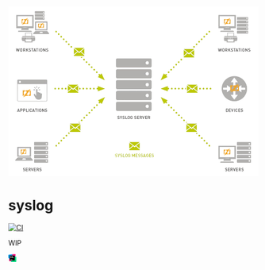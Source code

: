 ![](_logo/syslogzig-removebg.png)

# syslog

[![CI](https://github.com/g41797/syslog/actions/workflows/ci.yml/badge.svg)](https://github.com/g41797/syslog/actions/workflows/ci.yml)

WIP

![](_logo/CLion_icon.png)
